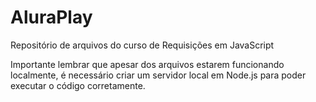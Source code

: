 # AluraPlay
 Repositório de arquivos do curso de Requisições em JavaScript 


Importante lembrar que apesar dos arquivos estarem funcionando localmente, é necessário criar um servidor local em Node.js para poder executar o código corretamente.
